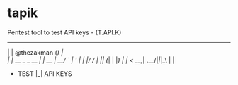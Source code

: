 # tapik
Pentest tool to test API keys - (T.API.K)

 _              _ _    
| | @thezakman (_) |   
| |_ __ _ _ __  _| | __
| __/ _` | '_ \| | |/ /
| || (_| | |_) | |   < 
 \__\__,_| .__/|_|_|\_\\
         | |           
  - TEST |_| API KEYS 
